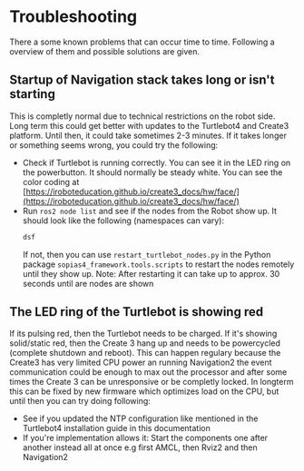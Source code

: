 # Troubleshooting
There a some known problems that can occur time to time. Following a overview of them and possible solutions are given.

## Startup of Navigation stack takes long or isn't starting
This is completly normal due to technical restrictions on the robot side. Long term this could get better with updates to the Turtlebot4 and Create3 platform. 
Until then, it could take sometimes 2-3 minutes. If it takes longer or something seems wrong, you could try the following:
- Check if Turtlebot is running correctly. You can see it in the LED ring on the powerbutton. It should normally be steady white. You can see the color coding at [https://iroboteducation.github.io/create3_docs/hw/face/](https://iroboteducation.github.io/create3_docs/hw/face/)
- Run `ros2 node list` and see if the nodes from the Robot show up. It should look like the following (namespaces can vary):
    ```Bash
    dsf
    ```
    If not, then you can use `restart_turtlebot_nodes.py` in the Python package `sopias4_framework.tools.scripts` to restart the nodes remotely until they show up. Note: After restarting it can take up to approx. 30 seconds until are nodes are shown

## The LED ring of the Turtlebot is showing red
If its pulsing red, then the Turtlebot needs to be charged. If it's showing solid/static red, then the Create 3 hang up and needs to be powercycled (complete shutdown and reboot). This can happen regulary because the Create3 has very limited CPU power 
an running Navigation2 the event communication could be enough to max out the processor and after some times the Create 3 can be unresponsive or be completly locked. In longterm this can be fixed by new firmware which optimizes load on the CPU, but 
until then you can try doing following:
- See if you updated the NTP configuration like mentioned in the Turtlebot4 installation guide in this documentation
- If you're implementation allows it: Start the components one after another instead all at once e.g first AMCL, then Rviz2 and then Navigation2